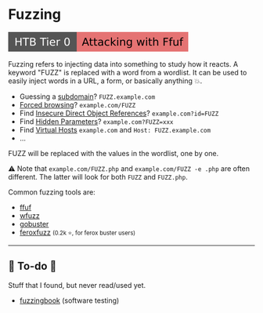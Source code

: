 # Fuzzing

[![attacking_with_ffuf](../../../../_badges/htb/attacking_with_ffuf.svg)](https://academy.hackthebox.com/course/preview/attacking-web-applications-with-ffuf)

<div class="row row-cols-lg-2"><div>

Fuzzing refers to injecting data into something to study how it reacts. A keyword "FUZZ" is replaced with a word from a wordlist. It can be used to easily inject words in a URL, a form, or basically anything 💥.

* Guessing a [subdomain](/cybersecurity/red-team/s2.discovery/techniques/websites/subdomains.md)? `FUZZ.example.com`
* [Forced browsing](/cybersecurity/red-team/s2.discovery/techniques/websites/forced_browsing.md)? `example.com/FUZZ`
* Find [Insecure Direct Object References](/cybersecurity/red-team/s2.discovery/techniques/websites/idor.md)? `example.com?id=FUZZ`
* Find [Hidden Parameters](/cybersecurity/red-team/s2.discovery/techniques/websites/hidden_parameters.md)? `example.com?FUZZ=xxx`
* Find [Virtual Hosts](/cybersecurity/red-team/s2.discovery/techniques/websites/vhosts.md) `example.com` and `Host: FUZZ.example.com`
* ...

FUZZ will be replaced with the values in the wordlist, one by one.
</div><div>

⚠️ Note that `example.com/FUZZ.php` and `example.com/FUZZ -e .php` are often different. The latter will look for both `FUZZ` and `FUZZ.php`.

Common fuzzing tools are:

* [ffuf](/cybersecurity/red-team/tools/enumeration/web/ffuf.md)
* [wfuzz](/cybersecurity/red-team/tools/enumeration/web/wfuzz.md)
* [gobuster](/cybersecurity/red-team/tools/enumeration/web/gobuster.md#fuzzing)
* [feroxfuzz](https://github.com/epi052/feroxfuzz/) <small>(0.2k ⭐, for ferox buster users)</small>
</div></div>

<hr class="sep-both">

## 👻 To-do 👻

Stuff that I found, but never read/used yet.

<div class="row row-cols-lg-2"><div>

* [fuzzingbook](https://www.fuzzingbook.org/) (software testing)
</div><div>
</div></div>